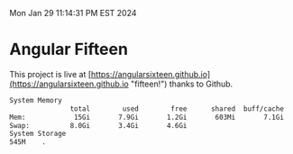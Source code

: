 Mon Jan 29 11:14:31 PM EST 2024

# Angular Fifteen


This project is live at [https://angularsixteen.github.io](https://angularsixteen.github.io "fifteen!") thanks to Github.

```bash
System Memory
               total        used        free      shared  buff/cache   available
Mem:            15Gi       7.9Gi       1.2Gi       603Mi       7.1Gi       7.4Gi
Swap:          8.0Gi       3.4Gi       4.6Gi
System Storage
545M	.
```
